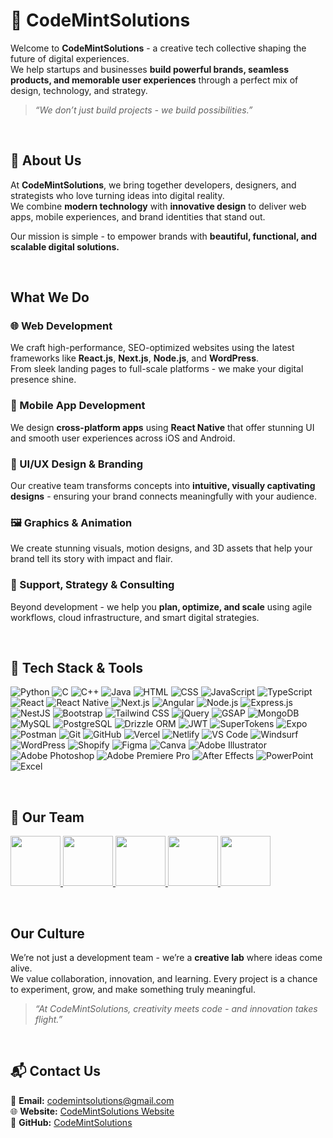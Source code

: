 # 🚀 CodeMintSolutions

Welcome to **CodeMintSolutions** - a creative tech collective shaping the future of digital experiences.  
We help startups and businesses **build powerful brands, seamless products, and memorable user experiences** through a perfect mix of design, technology, and strategy.

> *“We don’t just build projects - we build possibilities.”*

<br />

## 🌟 About Us

At **CodeMintSolutions**, we bring together developers, designers, and strategists who love turning ideas into digital reality.  
We combine **modern technology** with **innovative design** to deliver web apps, mobile experiences, and brand identities that stand out.

Our mission is simple - to empower brands with **beautiful, functional, and scalable digital solutions.**

<br />

## What We Do

### 🌐 Web Development  
We craft high-performance, SEO-optimized websites using the latest frameworks like **React.js**, **Next.js**, **Node.js**, and **WordPress**.  
From sleek landing pages to full-scale platforms - we make your digital presence shine.

### 📱 Mobile App Development  
We design **cross-platform apps** using **React Native** that offer stunning UI and smooth user experiences across iOS and Android.

### 🎨 UI/UX Design & Branding  
Our creative team transforms concepts into **intuitive, visually captivating designs** - ensuring your brand connects meaningfully with your audience.

### 🖼️ Graphics & Animation  
We create stunning visuals, motion designs, and 3D assets that help your brand tell its story with impact and flair.

### 🔧 Support, Strategy & Consulting  
Beyond development - we help you **plan, optimize, and scale** using agile workflows, cloud infrastructure, and smart digital strategies.

<br />

## 🧠 Tech Stack & Tools

<p>
  <img alt="Python" src="https://img.shields.io/badge/-Python-3776AB?style=flat-square&logo=python&logoColor=white" />
  <img alt="C" src="https://img.shields.io/badge/-C-A8B9CC?style=flat-square&logo=c&logoColor=white" />
  <img alt="C++" src="https://img.shields.io/badge/-C++-00599C?style=flat-square&logo=cplusplus&logoColor=white" />
  <img alt="Java" src="https://img.shields.io/badge/-Java-007396?style=flat-square&logo=java&logoColor=white" />
  <img alt="HTML" src="https://img.shields.io/badge/-HTML5-E34F26?style=flat-square&logo=html5&logoColor=white" />
  <img alt="CSS" src="https://img.shields.io/badge/-CSS3-1572B6?style=flat-square&logo=css3&logoColor=white" />
  <img alt="JavaScript" src="https://img.shields.io/badge/-JavaScript-F7DF1E?style=flat-square&logo=javascript&logoColor=black" />
  <img alt="TypeScript" src="https://img.shields.io/badge/-TypeScript-007ACC?style=flat-square&logo=typescript&logoColor=white" />
  
  <img alt="React" src="https://img.shields.io/badge/-React-45b8d8?style=flat-square&logo=react&logoColor=white" />
  <img alt="React Native" src="https://img.shields.io/badge/-React Native-45b8d8?style=flat-square&logo=react&logoColor=white" />
  <img alt="Next.js" src="https://img.shields.io/badge/-Next.js-000000?style=flat-square&logo=nextdotjs&logoColor=white" />
  <img alt="Angular" src="https://img.shields.io/badge/-Angular-DD0031?style=flat-square&logo=angular&logoColor=white" />
  <img alt="Node.js" src="https://img.shields.io/badge/-Node.js-43853d?style=flat-square&logo=node.js&logoColor=white" />
  <img alt="Express.js" src="https://img.shields.io/badge/-Express.js-000000?style=flat-square&logo=express&logoColor=white" />
  <img alt="NestJS" src="https://img.shields.io/badge/-NestJS-E0234E?style=flat-square&logo=nestjs&logoColor=white" />
  
  <img alt="Bootstrap" src="https://img.shields.io/badge/-Bootstrap-7952B3?style=flat-square&logo=bootstrap&logoColor=white" />
  <img alt="Tailwind CSS" src="https://img.shields.io/badge/-Tailwind CSS-38B2AC?style=flat-square&logo=tailwindcss&logoColor=white" />
  <img alt="jQuery" src="https://img.shields.io/badge/-jQuery-0769AD?style=flat-square&logo=jquery&logoColor=white" />
  <img alt="GSAP" src="https://img.shields.io/badge/-GSAP-88CE02?style=flat-square&logo=greensock&logoColor=white" />
  
  <img alt="MongoDB" src="https://img.shields.io/badge/-MongoDB-13aa52?style=flat-square&logo=mongodb&logoColor=white" />
  <img alt="MySQL" src="https://img.shields.io/badge/-MySQL-4479A1?style=flat-square&logo=mysql&logoColor=white" />
  <img alt="PostgreSQL" src="https://img.shields.io/badge/-PostgreSQL-336791?style=flat-square&logo=postgresql&logoColor=white" />
  <img alt="Drizzle ORM" src="https://img.shields.io/badge/-Drizzle ORM-2C3E50?style=flat-square&logo=databricks&logoColor=white" />
  <img alt="JWT" src="https://img.shields.io/badge/-JWT-000000?style=flat-square&logo=jsonwebtokens&logoColor=white" />
  <img alt="SuperTokens" src="https://img.shields.io/badge/-SuperTokens-4761A5?style=flat-square&logoColor=white" />
  
  <img alt="Expo" src="https://img.shields.io/badge/-Expo-000020?style=flat-square&logo=expo&logoColor=white" />
  <img alt="Postman" src="https://img.shields.io/badge/-Postman-FF6C37?style=flat-square&logo=postman&logoColor=white" />
  <img alt="Git" src="https://img.shields.io/badge/-Git-F05032?style=flat-square&logo=git&logoColor=white" />
  <img alt="GitHub" src="https://img.shields.io/badge/-GitHub-181717?style=flat-square&logo=github&logoColor=white" />
  <img alt="Vercel" src="https://img.shields.io/badge/-Vercel-000000?style=flat-square&logo=vercel&logoColor=white" />
  <img alt="Netlify" src="https://img.shields.io/badge/-Netlify-00C7B7?style=flat-square&logo=netlify&logoColor=white" />
  
  <img alt="VS Code" src="https://img.shields.io/badge/-VS Code-007ACC?style=flat-square&logo=visualstudiocode&logoColor=white" />
  <img alt="Windsurf" src="https://img.shields.io/badge/-Windsurf-0078D7?style=flat-square&logo=visualstudio&logoColor=white" />
  
  <img alt="WordPress" src="https://img.shields.io/badge/-WordPress-21759B?style=flat-square&logo=wordpress&logoColor=white" />
  <img alt="Shopify" src="https://img.shields.io/badge/-Shopify-7AB55C?style=flat-square&logo=shopify&logoColor=white" />
  
  <img alt="Figma" src="https://img.shields.io/badge/-Figma-F24E1E?style=flat-square&logo=figma&logoColor=white" />
  <img alt="Canva" src="https://img.shields.io/badge/-Canva-00C4CC?style=flat-square&logo=canva&logoColor=white" />
  <img alt="Adobe Illustrator" src="https://img.shields.io/badge/-Adobe Illustrator-FF9A00?style=flat-square&logo=adobeillustrator&logoColor=white" />
  <img alt="Adobe Photoshop" src="https://img.shields.io/badge/-Adobe Photoshop-31A8FF?style=flat-square&logo=adobephotoshop&logoColor=white" />
  <img alt="Adobe Premiere Pro" src="https://img.shields.io/badge/-Premiere Pro-9999FF?style=flat-square&logo=adobepremierepro&logoColor=white" />
  <img alt="After Effects" src="https://img.shields.io/badge/-After Effects-C49EF5?style=flat-square&logo=adobeaftereffects&logoColor=white" />
  <img alt="PowerPoint" src="https://img.shields.io/badge/-PowerPoint-B7472A?style=flat-square&logo=microsoftpowerpoint&logoColor=white" />
  <img alt="Excel" src="https://img.shields.io/badge/-Excel-217346?style=flat-square&logo=microsoftexcel&logoColor=white" />
</p>

<br />

## 🤝 Our Team

<p align="left">
  <a href="https://github.com/x-darkvanilla-x">
    <img src="https://avatars.githubusercontent.com/u/122479676?v=4" width="80" height="80" />
  </a>
  <a href="https://github.com/vrushal1018">
    <img src="https://avatars.githubusercontent.com/u/220584900?v=4" width="80" height="80" />
  </a>
  <a href="https://github.com/BEAST1807">
    <img src="https://avatars.githubusercontent.com/u/182793841?v=4" width="80" height="80" />
  </a>
  <a href="https://github.com/akshayhydra">
    <img src="https://avatars.githubusercontent.com/u/129942680?v=4" width="80" height="80" />
  </a>
  <a href="https://github.com/sakshi18777">
    <img src="https://avatars.githubusercontent.com/u/194662750?v=4" width="80" height="80" />
  </a>
</p>

<br />

## Our Culture

We’re not just a development team - we’re a **creative lab** where ideas come alive.  
We value collaboration, innovation, and learning. Every project is a chance to experiment, grow, and make something truly meaningful.

> *“At CodeMintSolutions, creativity meets code - and innovation takes flight.”*

<br />

## 📬 Contact Us

📧 **Email:** codemintsolutions@gmail.com  
🌐 **Website:** [CodeMintSolutions Website](https://codemintsolutions.vercel.app/)  
💼 **GitHub:** [CodeMintSolutions](https://github.com/CodeMintSolutions)
